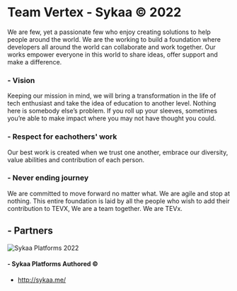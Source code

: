# Team Vertex - Sykaa © 2022
We are few, yet a passionate few who enjoy creating solutions to help people around the world. We are the working to build a foundation where developers all around the world can collaborate and work together. Our works empower everyone in this world to share ideas, offer support and make a difference.

### - Vision
Keeping our mission in mind, we will bring a transformation in the life of tech enthusiast and take the idea of education to another level. Nothing here is somebody else’s problem. If you roll up your sleeves, sometimes you’re able to make impact where you may not have thought you could.

### - Respect for eachothers' work 
Our best work is created when we trust one another, embrace our diversity, value abilities and contribution of each person.

### - Never ending journey
We are committed to move forward no matter what. We are agile and stop at nothing. This entire foundation is laid by all the people who wish to add their contribution to TEVX, We are a team together. We are TEVx.

## - Partners
<picture>
  <source media="(prefers-color-scheme: dark)" srcset="/profile/assets/partners/Sykaa-logo.png">
  <source media="(prefers-color-scheme: light)" srcset="/profile/assets/partners/Sykaa-logo.jpg">
  <img alt="Sykaa Platforms 2022">
</picture>

#### - Sykaa Platforms Authored ©
* <http://sykaa.me/>
